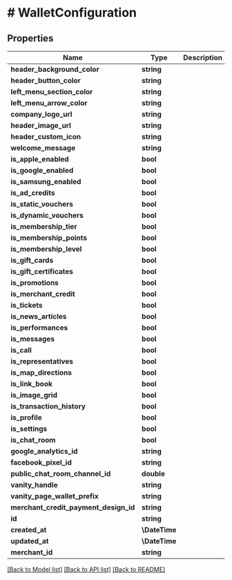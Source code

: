# # WalletConfiguration

## Properties

Name | Type | Description | Notes
------------ | ------------- | ------------- | -------------
**header_background_color** | **string** |  |
**header_button_color** | **string** |  |
**left_menu_section_color** | **string** |  |
**left_menu_arrow_color** | **string** |  |
**company_logo_url** | **string** |  |
**header_image_url** | **string** |  | [optional]
**header_custom_icon** | **string** |  | [optional]
**welcome_message** | **string** |  |
**is_apple_enabled** | **bool** |  |
**is_google_enabled** | **bool** |  |
**is_samsung_enabled** | **bool** |  |
**is_ad_credits** | **bool** |  |
**is_static_vouchers** | **bool** |  |
**is_dynamic_vouchers** | **bool** |  |
**is_membership_tier** | **bool** |  |
**is_membership_points** | **bool** |  |
**is_membership_level** | **bool** |  |
**is_gift_cards** | **bool** |  |
**is_gift_certificates** | **bool** |  |
**is_promotions** | **bool** |  |
**is_merchant_credit** | **bool** |  |
**is_tickets** | **bool** |  | [optional]
**is_news_articles** | **bool** |  |
**is_performances** | **bool** |  |
**is_messages** | **bool** |  |
**is_call** | **bool** |  |
**is_representatives** | **bool** |  |
**is_map_directions** | **bool** |  |
**is_link_book** | **bool** |  |
**is_image_grid** | **bool** |  |
**is_transaction_history** | **bool** |  |
**is_profile** | **bool** |  |
**is_settings** | **bool** |  |
**is_chat_room** | **bool** |  |
**google_analytics_id** | **string** |  | [optional]
**facebook_pixel_id** | **string** |  | [optional]
**public_chat_room_channel_id** | **double** |  | [optional]
**vanity_handle** | **string** |  | [optional]
**vanity_page_wallet_prefix** | **string** |  | [optional]
**merchant_credit_payment_design_id** | **string** |  | [optional]
**id** | **string** |  |
**created_at** | **\DateTime** |  |
**updated_at** | **\DateTime** |  |
**merchant_id** | **string** |  |

[[Back to Model list]](../../README.md#models) [[Back to API list]](../../README.md#endpoints) [[Back to README]](../../README.md)
